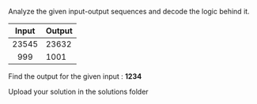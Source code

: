 Analyze the given input-output sequences and decode the logic behind it. 


|Input |   Output|
|:-:|---|
|23545 |   23632 |
|999 |     1001 |


Find the output for the given input : **1234**


Upload your solution in the solutions folder
